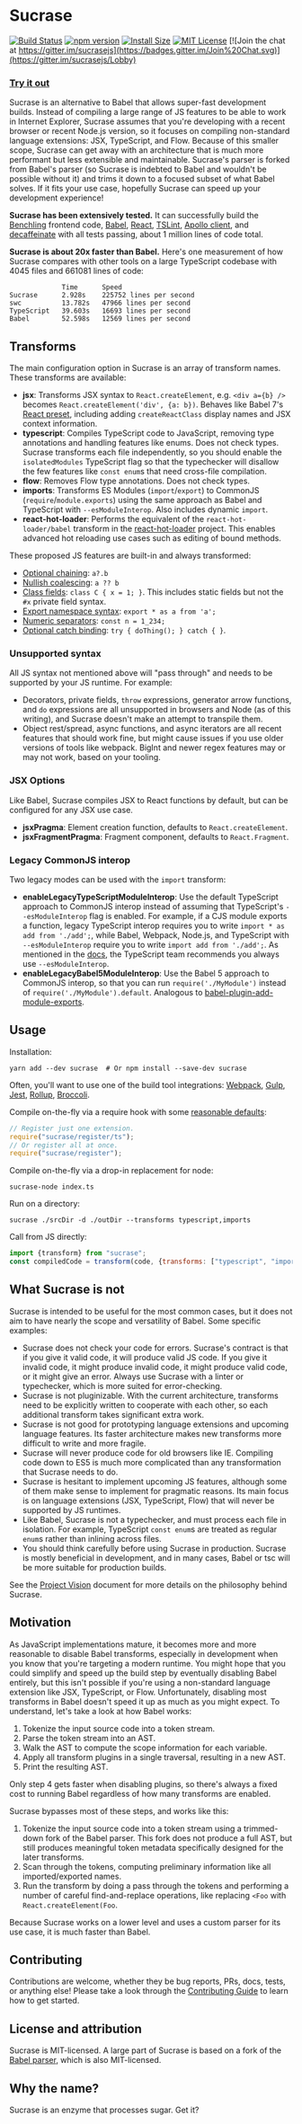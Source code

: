 # Sucrase

[![Build Status](https://travis-ci.org/alangpierce/sucrase.svg?branch=master)](https://travis-ci.org/alangpierce/sucrase)
[![npm version](https://img.shields.io/npm/v/sucrase.svg)](https://www.npmjs.com/package/sucrase)
[![Install Size](https://packagephobia.now.sh/badge?p=sucrase)](https://packagephobia.now.sh/result?p=sucrase)
[![MIT License](https://img.shields.io/npm/l/express.svg?maxAge=2592000)](LICENSE)
[![Join the chat at https://gitter.im/sucrasejs](https://badges.gitter.im/Join%20Chat.svg)](https://gitter.im/sucrasejs/Lobby)

### [Try it out](https://sucrase.io)

Sucrase is an alternative to Babel that allows super-fast development builds.
Instead of compiling a large range of JS features to be able to work in Internet
Explorer, Sucrase assumes that you're developing with a recent browser or recent
Node.js version, so it focuses on compiling non-standard language extensions:
JSX, TypeScript, and Flow. Because of this smaller scope, Sucrase can get away
with an architecture that is much more performant but less extensible and
maintainable. Sucrase's parser is forked from Babel's parser (so Sucrase is
indebted to Babel and wouldn't be possible without it) and trims it down to a
focused subset of what Babel solves. If it fits your use case, hopefully Sucrase
can speed up your development experience!

**Sucrase has been extensively tested.** It can successfully build
the [Benchling](https://benchling.com/) frontend code,
[Babel](https://github.com/babel/babel),
[React](https://github.com/facebook/react),
[TSLint](https://github.com/palantir/tslint),
[Apollo client](https://github.com/apollographql/apollo-client), and
[decaffeinate](https://github.com/decaffeinate/decaffeinate)
with all tests passing, about 1 million lines of code total.

**Sucrase is about 20x faster than Babel.** Here's one measurement of how Sucrase
compares with other tools on a large TypeScript codebase with 4045 files and
661081 lines of code:
```
             Time      Speed
Sucrase      2.928s    225752 lines per second
swc          13.782s   47966 lines per second
TypeScript   39.603s   16693 lines per second
Babel        52.598s   12569 lines per second
```

## Transforms

The main configuration option in Sucrase is an array of transform names. These
transforms are available:
* **jsx**: Transforms JSX syntax to `React.createElement`, e.g. `<div a={b} />`
  becomes `React.createElement('div', {a: b})`. Behaves like Babel 7's
  [React preset](https://github.com/babel/babel/tree/master/packages/babel-preset-react),
  including adding `createReactClass` display names and JSX context information.
* **typescript**: Compiles TypeScript code to JavaScript, removing type
  annotations and handling features like enums. Does not check types. Sucrase
  transforms each file independently, so you should enable the `isolatedModules`
  TypeScript flag so that the typechecker will disallow the few features like
  `const enum`s that need cross-file compilation.
* **flow**:  Removes Flow type annotations. Does not check types.
* **imports**: Transforms ES Modules (`import`/`export`) to CommonJS
  (`require`/`module.exports`) using the same approach as Babel and TypeScript
  with `--esModuleInterop`. Also includes dynamic `import`.
* **react-hot-loader**: Performs the equivalent of the `react-hot-loader/babel`
  transform in the [react-hot-loader](https://github.com/gaearon/react-hot-loader)
  project. This enables advanced hot reloading use cases such as editing of
  bound methods.

These proposed JS features are built-in and always transformed:
* [Optional chaining](https://github.com/tc39/proposal-optional-chaining): `a?.b`
* [Nullish coalescing](https://github.com/tc39/proposal-nullish-coalescing): `a ?? b`
* [Class fields](https://github.com/tc39/proposal-class-fields): `class C { x = 1; }`.
  This includes static fields but not the `#x` private field syntax.
* [Export namespace syntax](https://github.com/tc39/proposal-export-ns-from):
  `export * as a from 'a';`
* [Numeric separators](https://github.com/tc39/proposal-numeric-separator):
  `const n = 1_234;`
* [Optional catch binding](https://github.com/tc39/proposal-optional-catch-binding):
  `try { doThing(); } catch { }`.

### Unsupported syntax

All JS syntax not mentioned above will "pass through" and needs to be supported
by your JS runtime. For example:
* Decorators, private fields, `throw` expressions, generator arrow functions,
  and `do` expressions are all unsupported in browsers and Node (as of this
  writing), and Sucrase doesn't make an attempt to transpile them.
* Object rest/spread, async functions, and async iterators are all recent
  features that should work fine, but might cause issues if you use older
  versions of tools like webpack. BigInt and newer regex features may or may not
  work, based on your tooling.

### JSX Options
Like Babel, Sucrase compiles JSX to React functions by default, but can be
configured for any JSX use case.
* **jsxPragma**: Element creation function, defaults to `React.createElement`.
* **jsxFragmentPragma**: Fragment component, defaults to `React.Fragment`.

### Legacy CommonJS interop
Two legacy modes can be used with the `import` transform:
* **enableLegacyTypeScriptModuleInterop**: Use the default TypeScript approach
  to CommonJS interop instead of assuming that TypeScript's `--esModuleInterop`
  flag is enabled. For example, if a CJS module exports a function, legacy
  TypeScript interop requires you to write `import * as add from './add';`,
  while Babel, Webpack, Node.js, and TypeScript with `--esModuleInterop` require
  you to write `import add from './add';`. As mentioned in the
  [docs](https://www.typescriptlang.org/docs/handbook/release-notes/typescript-2-7.html#support-for-import-d-from-cjs-form-commonjs-modules-with---esmoduleinterop),
  the TypeScript team recommends you always use `--esModuleInterop`.
* **enableLegacyBabel5ModuleInterop**: Use the Babel 5 approach to CommonJS
  interop, so that you can run `require('./MyModule')` instead of
  `require('./MyModule').default`. Analogous to
  [babel-plugin-add-module-exports](https://github.com/59naga/babel-plugin-add-module-exports).

## Usage

Installation:

```
yarn add --dev sucrase  # Or npm install --save-dev sucrase
```

Often, you'll want to use one of the build tool integrations:
[Webpack](https://github.com/alangpierce/sucrase/tree/master/integrations/webpack-loader),
[Gulp](https://github.com/alangpierce/sucrase/tree/master/integrations/gulp-plugin),
[Jest](https://github.com/alangpierce/sucrase/tree/master/integrations/jest-plugin),
[Rollup](https://github.com/rollup/plugins/tree/master/packages/sucrase),
[Broccoli](https://github.com/stefanpenner/broccoli-sucrase).

Compile on-the-fly via a require hook with some [reasonable defaults](src/register.ts):

```js
// Register just one extension.
require("sucrase/register/ts");
// Or register all at once.
require("sucrase/register");
```

Compile on-the-fly via a drop-in replacement for node:

```
sucrase-node index.ts
```

Run on a directory:

```
sucrase ./srcDir -d ./outDir --transforms typescript,imports
```

Call from JS directly:

```js
import {transform} from "sucrase";
const compiledCode = transform(code, {transforms: ["typescript", "imports"]}).code;
```

## What Sucrase is not

Sucrase is intended to be useful for the most common cases, but it does not aim
to have nearly the scope and versatility of Babel. Some specific examples:

* Sucrase does not check your code for errors. Sucrase's contract is that if you
  give it valid code, it will produce valid JS code. If you give it invalid
  code, it might produce invalid code, it might produce valid code, or it might
  give an error. Always use Sucrase with a linter or typechecker, which is more
  suited for error-checking.
* Sucrase is not pluginizable. With the current architecture, transforms need to
  be explicitly written to cooperate with each other, so each additional
  transform takes significant extra work.
* Sucrase is not good for prototyping language extensions and upcoming language
  features. Its faster architecture makes new transforms more difficult to write
  and more fragile.
* Sucrase will never produce code for old browsers like IE. Compiling code down
  to ES5 is much more complicated than any transformation that Sucrase needs to
  do.
* Sucrase is hesitant to implement upcoming JS features, although some of them
  make sense to implement for pragmatic reasons. Its main focus is on language
  extensions (JSX, TypeScript, Flow) that will never be supported by JS
  runtimes.
* Like Babel, Sucrase is not a typechecker, and must process each file in
  isolation. For example, TypeScript `const enum`s are treated as regular
  `enum`s rather than inlining across files.
* You should think carefully before using Sucrase in production. Sucrase is
  mostly beneficial in development, and in many cases, Babel or tsc will be more
  suitable for production builds.

See the [Project Vision](./docs/PROJECT_VISION.md) document for more details on
the philosophy behind Sucrase.

## Motivation

As JavaScript implementations mature, it becomes more and more reasonable to
disable Babel transforms, especially in development when you know that you're
targeting a modern runtime. You might hope that you could simplify and speed up
the build step by eventually disabling Babel entirely, but this isn't possible
if you're using a non-standard language extension like JSX, TypeScript, or Flow.
Unfortunately, disabling most transforms in Babel doesn't speed it up as much as
you might expect. To understand, let's take a look at how Babel works:

1. Tokenize the input source code into a token stream.
2. Parse the token stream into an AST.
3. Walk the AST to compute the scope information for each variable.
4. Apply all transform plugins in a single traversal, resulting in a new AST.
5. Print the resulting AST.

Only step 4 gets faster when disabling plugins, so there's always a fixed cost
to running Babel regardless of how many transforms are enabled.

Sucrase bypasses most of these steps, and works like this:
1. Tokenize the input source code into a token stream using a trimmed-down fork
   of the Babel parser. This fork does not produce a full AST, but still
   produces meaningful token metadata specifically designed for the later
   transforms.
2. Scan through the tokens, computing preliminary information like all
   imported/exported names.
3. Run the transform by doing a pass through the tokens and performing a number
   of careful find-and-replace operations, like replacing `<Foo` with
   `React.createElement(Foo`.

Because Sucrase works on a lower level and uses a custom parser for its use
case, it is much faster than Babel.

## Contributing

Contributions are welcome, whether they be bug reports, PRs, docs, tests, or
anything else! Please take a look through the [Contributing Guide](./CONTRIBUTING.md)
to learn how to get started.

## License and attribution

Sucrase is MIT-licensed. A large part of Sucrase is based on a fork of the
[Babel parser](https://github.com/babel/babel/tree/master/packages/babel-parser),
which is also MIT-licensed.

## Why the name?

Sucrase is an enzyme that processes sugar. Get it?
